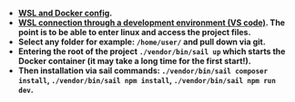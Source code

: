 - **[WSL and Docker config](https://docs.docker.com/desktop/windows/wsl/).**
- **[WSL connection through a development environment (VS code)](https://marketplace.visualstudio.com/items?itemName=ms-vscode-remote.vscode-remote-extensionpack). The point is to be able to enter linux and access the project files.**
- **Select any folder for example: `/home/user/` and pull down via git.**
- **Entering the root of the project `./vendor/bin/sail up` which starts the Docker container (it may take a long time for the first start!).**
- **Then installation via sail commands: `./vendor/bin/sail composer install`, `./vendor/bin/sail npm install`, `./vendor/bin/sail npm run dev`.**
